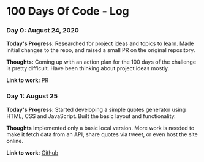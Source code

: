 # 100 Days Of Code - Log

### Day 0: August 24, 2020

**Today's Progress**: Researched for project ideas and topics to learn. Made initial changes to the repo, and raised a small PR on the original repository.

**Thoughts:** Coming up with an action plan for the 100 days of the challenge is pretty difficult. Have been thinking about project ideas mostly.

**Link to work:** [PR](https://github.com/kallaway/100-days-of-code/pull/340)


### Day 1: August 25

**Today's Progress**: Started developing a simple quotes generator using HTML, CSS and JavaScript. Built the basic layout and functionality.

**Thoughts** Implemented only a basic local version. More work is needed to make it fetch data from an API, share quotes via tweet, or even host the site online.

**Link to work:** [Github](https://github.com/adbose/js-quotes-machine)